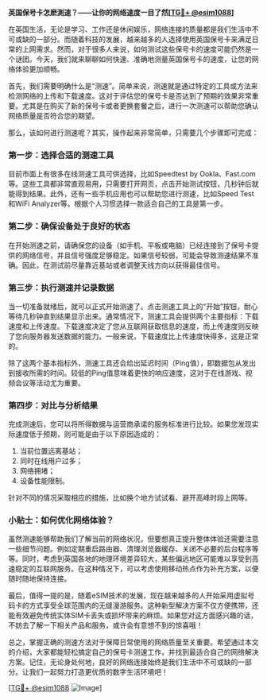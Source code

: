 **英国保号卡怎麽測速？——让你的网络速度一目了然[[TG💪+ @esim1088](https://t.me/s/esim1088)]**

在英国生活，无论是学习、工作还是休闲娱乐，网络连接的质量都是我们生活中不可或缺的一部分。而随着科技的发展，越来越多的人选择使用英国保号卡来满足日常的上网需求。然而，对于很多人来说，如何测试这些保号卡的速度可能仍然是一个谜团。今天，我们就来聊聊如何快速、准确地测量英国保号卡的速度，让您的网络体验更加顺畅。

首先，我们需要明确什么是“测速”。简单来说，测速就是通过特定的工具或方法来检测网络的上传和下载速度。这对于评估您的保号卡是否达到了预期的效果非常重要。尤其是在购买了新的保号卡或者更换套餐之后，进行一次测速可以帮助您确认网络质量是否符合您的期望。

那么，该如何进行测速呢？其实，操作起来非常简单，只需要几个步骤即可完成：

### 第一步：选择合适的测速工具

目前市面上有很多在线测速工具可供选择，比如Speedtest by Ookla、Fast.com等。这些工具都非常直观易用，只需要打开网页，点击开始测试按钮，几秒钟后就能得到结果。此外，还有一些手机应用也可以帮助您进行测速，比如Speed Test和WiFi Analyzer等。根据个人习惯选择一款适合自己的工具是第一步。

### 第二步：确保设备处于良好的状态

在开始测速之前，请确保您的设备（如手机、平板或电脑）已经连接到了保号卡提供的网络信号，并且信号强度足够稳定。如果信号较弱，可能会导致测速结果不准确。因此，在测试前尽量靠近基站或者调整天线方向以获得最佳信号。

### 第三步：执行测速并记录数据

当一切准备就绪后，就可以正式开始测速了。点击测速工具上的“开始”按钮，耐心等待几秒钟直到结果显示出来。通常情况下，测速工具会提供两个主要指标：下载速度和上传速度。下载速度决定了您从互联网获取信息的速度，而上传速度则反映了您向服务器发送数据的能力。一般来说，下载速度比上传速度快得多，这是正常的。

除了这两个基本指标外，测速工具还会给出延迟时间（Ping值），即数据包从发出到接收所需的时间。较低的Ping值意味着更快的响应速度，这对于在线游戏、视频会议等活动尤为重要。

### 第四步：对比与分析结果

完成测速后，您可以将所得数据与运营商承诺的服务标准进行比较。如果您发现实际速度低于预期，则可能是由于以下原因造成的：

1. 当前位置远离基站；
2. 同时在线用户过多；
3. 网络拥堵；
4. 设备性能限制。

针对不同的情况采取相应的措施，比如换个地方试试看、避开高峰时段上网等。

### 小贴士：如何优化网络体验？

虽然测速能够帮助我们了解当前的网络状况，但要想真正提升整体体验还需要注意一些细节问题。例如定期重启路由器、清理浏览器缓存、关闭不必要的后台程序等等。同时，考虑到英国各地的地理环境差异较大，某些偏远地区可能难以享受到高速稳定的互联网服务。在这种情况下，可以考虑使用移动热点作为补充方案，以便随时随地保持连接。

最后，值得一提的是，随着eSIM技术的发展，现在越来越多的人开始采用虚拟号码卡的方式享受全球范围内的无缝漫游服务。这种新型解决方案不仅方便携带，还能有效避免传统实体SIM卡丢失或损坏带来的麻烦。如果您对这方面感兴趣的话，不妨去了解一下相关产品和服务，或许会有意想不到的惊喜哦！

总之，掌握正确的测速方法对于保障日常使用的网络质量至关重要。希望通过本文的介绍，大家都能轻松搞定自己的保号卡测速工作，并找到最适合自己的网络解决方案。记住，无论身处何地，良好的网络连接始终是我们生活中不可或缺的一部分。让我们一起努力打造更优质的数字生活环境吧！

[[TG💪+ @esim1088](https://t.me/s/esim1088) ![Image](https://i.postimg.cc/4NQfJmqS/Snipaste-2025-05-13-00-14-12.png)]